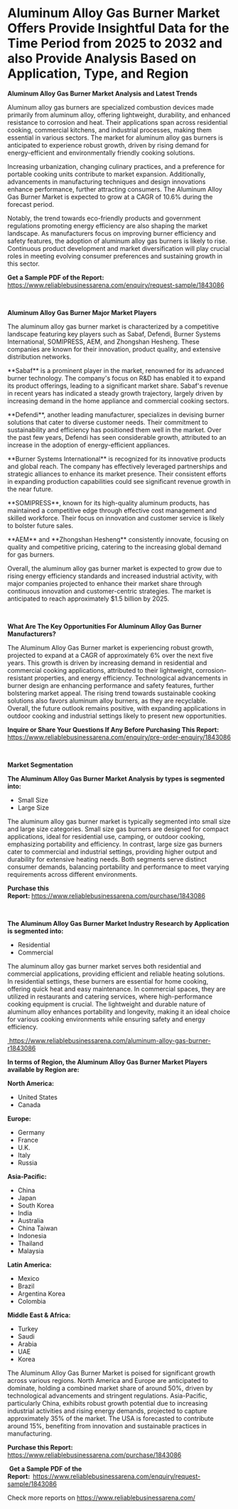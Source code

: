 <p><h1>Aluminum Alloy Gas Burner Market Offers Provide Insightful Data for the Time Period from 2025 to 2032 and also Provide Analysis Based on Application, Type, and Region</h1></p><p><strong>Aluminum Alloy Gas Burner Market Analysis and Latest Trends</strong></p>
<p><p>Aluminum alloy gas burners are specialized combustion devices made primarily from aluminum alloy, offering lightweight, durability, and enhanced resistance to corrosion and heat. Their applications span across residential cooking, commercial kitchens, and industrial processes, making them essential in various sectors. The market for aluminum alloy gas burners is anticipated to experience robust growth, driven by rising demand for energy-efficient and environmentally friendly cooking solutions.</p><p>Increasing urbanization, changing culinary practices, and a preference for portable cooking units contribute to market expansion. Additionally, advancements in manufacturing techniques and design innovations enhance performance, further attracting consumers. The Aluminum Alloy Gas Burner Market is expected to grow at a CAGR of 10.6% during the forecast period. </p><p>Notably, the trend towards eco-friendly products and government regulations promoting energy efficiency are also shaping the market landscape. As manufacturers focus on improving burner efficiency and safety features, the adoption of aluminum alloy gas burners is likely to rise. Continuous product development and market diversification will play crucial roles in meeting evolving consumer preferences and sustaining growth in this sector.</p></p>
<p><strong>Get a Sample PDF of the Report:&nbsp;</strong> <a href="https://www.reliablebusinessarena.com/enquiry/request-sample/1843086?utm_campaign=3121&utm_medium=2&utm_source=Github&utm_content=ia&utm_term=26032025&utm_id=aluminum-alloy-gas-burner">https://www.reliablebusinessarena.com/enquiry/request-sample/1843086</a></p>
<p>&nbsp;</p>
<p><strong>Aluminum Alloy Gas Burner Major Market Players</strong></p>
<p><p>The aluminum alloy gas burner market is characterized by a competitive landscape featuring key players such as Sabaf, Defendi, Burner Systems International, SOMIPRESS, AEM, and Zhongshan Hesheng. These companies are known for their innovation, product quality, and extensive distribution networks.</p><p>**Sabaf** is a prominent player in the market, renowned for its advanced burner technology. The company's focus on R&D has enabled it to expand its product offerings, leading to a significant market share. Sabaf's revenue in recent years has indicated a steady growth trajectory, largely driven by increasing demand in the home appliance and commercial cooking sectors.</p><p>**Defendi**, another leading manufacturer, specializes in devising burner solutions that cater to diverse customer needs. Their commitment to sustainability and efficiency has positioned them well in the market. Over the past few years, Defendi has seen considerable growth, attributed to an increase in the adoption of energy-efficient appliances. </p><p>**Burner Systems International** is recognized for its innovative products and global reach. The company has effectively leveraged partnerships and strategic alliances to enhance its market presence. Their consistent efforts in expanding production capabilities could see significant revenue growth in the near future.</p><p>**SOMIPRESS**, known for its high-quality aluminum products, has maintained a competitive edge through effective cost management and skilled workforce. Their focus on innovation and customer service is likely to bolster future sales.</p><p>**AEM** and **Zhongshan Hesheng** consistently innovate, focusing on quality and competitive pricing, catering to the increasing global demand for gas burners.</p><p>Overall, the aluminum alloy gas burner market is expected to grow due to rising energy efficiency standards and increased industrial activity, with major companies projected to enhance their market share through continuous innovation and customer-centric strategies. The market is anticipated to reach approximately $1.5 billion by 2025.</p></p>
<p>&nbsp;</p>
<p><strong>What Are The Key Opportunities For Aluminum Alloy Gas Burner Manufacturers?</strong></p>
<p><p>The Aluminum Alloy Gas Burner market is experiencing robust growth, projected to expand at a CAGR of approximately 6% over the next five years. This growth is driven by increasing demand in residential and commercial cooking applications, attributed to their lightweight, corrosion-resistant properties, and energy efficiency. Technological advancements in burner design are enhancing performance and safety features, further bolstering market appeal. The rising trend towards sustainable cooking solutions also favors aluminum alloy burners, as they are recyclable. Overall, the future outlook remains positive, with expanding applications in outdoor cooking and industrial settings likely to present new opportunities.</p></p>
<p><strong>Inquire or Share Your Questions If Any Before Purchasing This Report:</strong> <a href="https://www.reliablebusinessarena.com/enquiry/pre-order-enquiry/1843086?utm_campaign=3121&utm_medium=2&utm_source=Github&utm_content=ia&utm_term=26032025&utm_id=aluminum-alloy-gas-burner">https://www.reliablebusinessarena.com/enquiry/pre-order-enquiry/1843086</a></p>
<p>&nbsp;</p>
<p><strong>Market Segmentation</strong></p>
<p><strong>The Aluminum Alloy Gas Burner Market Analysis by types is segmented into:</strong></p>
<p><ul><li>Small Size</li><li>Large Size</li></ul></p>
<p><p>The aluminum alloy gas burner market is typically segmented into small size and large size categories. Small size gas burners are designed for compact applications, ideal for residential use, camping, or outdoor cooking, emphasizing portability and efficiency. In contrast, large size gas burners cater to commercial and industrial settings, providing higher output and durability for extensive heating needs. Both segments serve distinct consumer demands, balancing portability and performance to meet varying requirements across different environments.</p></p>
<p><strong>Purchase this Report:&nbsp;</strong><a href="https://www.reliablebusinessarena.com/purchase/1843086?utm_campaign=3121&utm_medium=2&utm_source=Github&utm_content=ia&utm_term=26032025&utm_id=aluminum-alloy-gas-burner">https://www.reliablebusinessarena.com/purchase/1843086</a></p>
<p>&nbsp;</p>
<p><strong>The Aluminum Alloy Gas Burner Market Industry Research by Application is segmented into:</strong></p>
<p><ul><li>Residential</li><li>Commercial</li></ul></p>
<p><p>The aluminum alloy gas burner market serves both residential and commercial applications, providing efficient and reliable heating solutions. In residential settings, these burners are essential for home cooking, offering quick heat and easy maintenance. In commercial spaces, they are utilized in restaurants and catering services, where high-performance cooking equipment is crucial. The lightweight and durable nature of aluminum alloy enhances portability and longevity, making it an ideal choice for various cooking environments while ensuring safety and energy efficiency.</p></p>
<p><a href="https://www.reliablebusinessarena.com/aluminum-alloy-gas-burner-r1843086?utm_campaign=3121&utm_medium=2&utm_source=Github&utm_content=ia&utm_term=26032025&utm_id=aluminum-alloy-gas-burner">&nbsp;https://www.reliablebusinessarena.com/aluminum-alloy-gas-burner-r1843086</a></p>
<p><strong>In terms of Region, the Aluminum Alloy Gas Burner Market Players available by Region are:</strong></p>
<p>
    <p> <strong> North America: </strong>
        <ul>
            <li>United States</li>
            <li>Canada</li>
        </ul>
        </p> 
    <p> <strong> Europe: </strong>
        <ul>
            <li>Germany</li>
            <li>France</li>
            <li>U.K.</li>
            <li>Italy</li>
            <li>Russia</li>
        </ul>
        </p> 
    <p> <strong> Asia-Pacific: </strong>
        <ul>
            <li>China</li>
            <li>Japan</li>
            <li>South Korea</li>
            <li>India</li>
            <li>Australia</li>
            <li>China Taiwan</li>
            <li>Indonesia</li>
            <li>Thailand</li>
            <li>Malaysia</li>
        </ul>
        </p> 
    <p> <strong> Latin America: </strong>
        <ul>
            <li>Mexico</li>
            <li>Brazil</li>
            <li>Argentina Korea</li>
            <li>Colombia</li>
        </ul>
        </p> 
    <p> <strong> Middle East & Africa: </strong>
        <ul>
            <li>Turkey</li>
            <li>Saudi</li>
            <li>Arabia</li>
            <li>UAE</li>
            <li>Korea</li>
        </ul>
    </p>
    </p>
<p><p>The Aluminum Alloy Gas Burner Market is poised for significant growth across various regions. North America and Europe are anticipated to dominate, holding a combined market share of around 50%, driven by technological advancements and stringent regulations. Asia-Pacific, particularly China, exhibits robust growth potential due to increasing industrial activities and rising energy demands, projected to capture approximately 35% of the market. The USA is forecasted to contribute around 15%, benefiting from innovation and sustainable practices in manufacturing.</p></p>
<p><strong>Purchase this Report: </strong><a href="https://www.reliablebusinessarena.com/purchase/1843086?utm_campaign=3121&utm_medium=2&utm_source=Github&utm_content=ia&utm_term=26032025&utm_id=aluminum-alloy-gas-burner">https://www.reliablebusinessarena.com/purchase/1843086</a></p>
<p>&nbsp;<strong>Get a Sample PDF of the Report:&nbsp;&nbsp;</strong><a href="https://www.reliablebusinessarena.com/enquiry/request-sample/1843086?utm_campaign=3121&utm_medium=2&utm_source=Github&utm_content=ia&utm_term=26032025&utm_id=aluminum-alloy-gas-burner">https://www.reliablebusinessarena.com/enquiry/request-sample/1843086</a></p>
<p><strong></strong></p>
<p>Check more reports on <a href="https://www.reliablebusinessarena.com/?utm_campaign=3121&utm_medium=2&utm_source=Github&utm_content=ia&utm_term=26032025&utm_id=aluminum-alloy-gas-burner">https://www.reliablebusinessarena.com/</a></p>